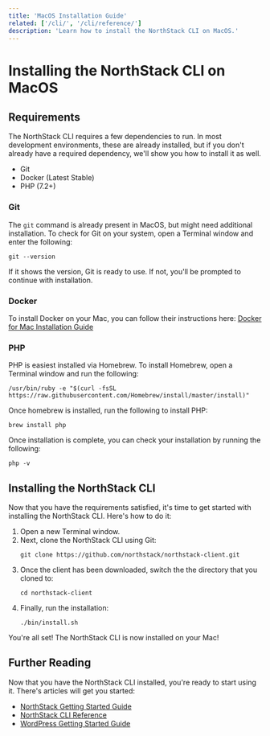 ```yaml
---
title: 'MacOS Installation Guide'
related: ['/cli/', '/cli/reference/']
description: 'Learn how to install the NorthStack CLI on MacOS.'
---
```


# Installing the NorthStack CLI on MacOS

## Requirements

The NorthStack CLI requires a few dependencies to run. In most development environments, these are already installed, but if you don't already have a required dependency, we'll show you how to install it as well.

-   Git
-   Docker (Latest Stable)
-   PHP (7.2+)

### Git

The `git` command is already present in MacOS, but might need additional installation. To check for Git on your system, open a Terminal window and enter the following:

```shell
git --version
```

If it shows the version, Git is ready to use. If not, you'll be prompted to continue with installation.

### Docker

To install Docker on your Mac, you can follow their instructions here:
[Docker for Mac Installation Guide](https://docs.docker.com/docker-for-mac/install/)

### PHP

PHP is easiest installed via Homebrew. To install Homebrew, open a Terminal window and run the following:

```shell
/usr/bin/ruby -e "$(curl -fsSL https://raw.githubusercontent.com/Homebrew/install/master/install)"
```

Once homebrew is installed, run the following to install PHP:

```shell
brew install php
```

Once installation is complete, you can check your installation by running the following:

```shell
php -v
```

## Installing the NorthStack CLI

Now that you have the requirements satisfied, it's time to get started with installing the NorthStack CLI. Here's how to do it:

1. Open a new Terminal window.
2. Next, clone the NorthStack CLI using Git:
    ```shell
    git clone https://github.com/northstack/northstack-client.git
    ```
3. Once the client has been downloaded, switch the the directory that you cloned to:
    ```shell
    cd northstack-client
    ```
4. Finally, run the installation:
    ```shell
    ./bin/install.sh
    ```

You're all set! The NorthStack CLI is now installed on your Mac!

## Further Reading

Now that you have the NorthStack CLI installed, you're ready to start using it. There's articles will get you started:

-   [NorthStack Getting Started Guide](/getting-started/)
-   [NorthStack CLI Reference](/cli/reference/)
-   [WordPress Getting Started Guide](/frameworks/wordpress/getting-started/)
